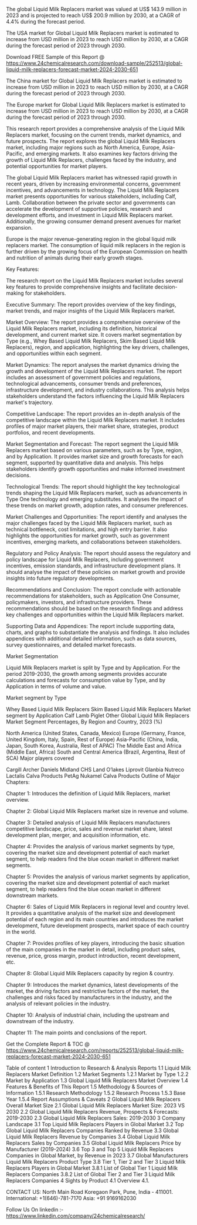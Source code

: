 The global Liquid Milk Replacers market was valued at US$ 143.9 million in 2023 and is projected to reach US$ 200.9 million by 2030, at a CAGR of 4.4% during the forecast period.

The USA market for Global Liquid Milk Replacers market is estimated to increase from USD million in 2023 to reach USD million by 2030, at a CAGR during the forecast period of 2023 through 2030.

Download FREE Sample of this Report @ https://www.24chemicalresearch.com/download-sample/252513/global-liquid-milk-replacers-forecast-market-2024-2030-651

The China market for Global Liquid Milk Replacers market is estimated to increase from USD million in 2023 to reach USD million by 2030, at a CAGR during the forecast period of 2023 through 2030.

The Europe market for Global Liquid Milk Replacers market is estimated to increase from USD million in 2023 to reach USD million by 2030, at a CAGR during the forecast period of 2023 through 2030.

This research report provides a comprehensive analysis of the Liquid Milk Replacers market, focusing on the current trends, market dynamics, and future prospects. The report explores the global Liquid Milk Replacers market, including major regions such as North America, Europe, Asia-Pacific, and emerging markets. It also examines key factors driving the growth of Liquid Milk Replacers, challenges faced by the industry, and potential opportunities for market players.

The global Liquid Milk Replacers market has witnessed rapid growth in recent years, driven by increasing environmental concerns, government incentives, and advancements in technology. The Liquid Milk Replacers market presents opportunities for various stakeholders, including Calf, Lamb. Collaboration between the private sector and governments can accelerate the development of supportive policies, research and development efforts, and investment in Liquid Milk Replacers market. Additionally, the growing consumer demand present avenues for market expansion.

Europe is the major revenue-generating region in the global liquid milk replacers market. The consumption of liquid milk replacers in the region is further driven by the growing focus of the European Commission on health and nutrition of animals during their early growth stages.

Key Features:

The research report on the Liquid Milk Replacers market includes several key features to provide comprehensive insights and facilitate decision-making for stakeholders.

Executive Summary: The report provides overview of the key findings, market trends, and major insights of the Liquid Milk Replacers market.

Market Overview: The report provides a comprehensive overview of the Liquid Milk Replacers market, including its definition, historical development, and current market size. It covers market segmentation by Type (e.g., Whey Based Liquid Milk Replacers, Skim Based Liquid Milk Replacers), region, and application, highlighting the key drivers, challenges, and opportunities within each segment.

Market Dynamics: The report analyses the market dynamics driving the growth and development of the Liquid Milk Replacers market. The report includes an assessment of government policies and regulations, technological advancements, consumer trends and preferences, infrastructure development, and industry collaborations. This analysis helps stakeholders understand the factors influencing the Liquid Milk Replacers market's trajectory.

Competitive Landscape: The report provides an in-depth analysis of the competitive landscape within the Liquid Milk Replacers market. It includes profiles of major market players, their market share, strategies, product portfolios, and recent developments.

Market Segmentation and Forecast: The report segment the Liquid Milk Replacers market based on various parameters, such as by Type, region, and by Application. It provides market size and growth forecasts for each segment, supported by quantitative data and analysis. This helps stakeholders identify growth opportunities and make informed investment decisions.

Technological Trends: The report should highlight the key technological trends shaping the Liquid Milk Replacers market, such as advancements in Type One technology and emerging substitutes. It analyses the impact of these trends on market growth, adoption rates, and consumer preferences.

Market Challenges and Opportunities: The report identify and analyses the major challenges faced by the Liquid Milk Replacers market, such as technical bottleneck, cost limitations, and high entry barrier. It also highlights the opportunities for market growth, such as government incentives, emerging markets, and collaborations between stakeholders.

Regulatory and Policy Analysis: The report should assess the regulatory and policy landscape for Liquid Milk Replacers, including government incentives, emission standards, and infrastructure development plans. It should analyse the impact of these policies on market growth and provide insights into future regulatory developments.

Recommendations and Conclusion: The report conclude with actionable recommendations for stakeholders, such as Application One Consumer, policymakers, investors, and infrastructure providers. These recommendations should be based on the research findings and address key challenges and opportunities within the Liquid Milk Replacers market.

Supporting Data and Appendices: The report include supporting data, charts, and graphs to substantiate the analysis and findings. It also includes appendices with additional detailed information, such as data sources, survey questionnaires, and detailed market forecasts.

Market Segmentation

Liquid Milk Replacers market is split by Type and by Application. For the period 2019-2030, the growth among segments provides accurate calculations and forecasts for consumption value by Type, and by Application in terms of volume and value.

Market segment by Type

Whey Based Liquid Milk Replacers
Skim Based Liquid Milk Replacers
Market segment by Application
Calf
Lamb
Piglet
Other
Global Liquid Milk Replacers Market Segment Percentages, By Region and Country, 2023 (%)

North America (United States, Canada, Mexico)
Europe (Germany, France, United Kingdom, Italy, Spain, Rest of Europe)
Asia-Pacific (China, India, Japan, South Korea, Australia, Rest of APAC)
The Middle East and Africa (Middle East, Africa)
South and Central America (Brazil, Argentina, Rest of SCA)
Major players covered

Cargill
Archer Daniels Midland
CHS
Land O’lakes
Liprovit
Glanbia
Nutreco
Lactalis
Calva Products
PetAg
Nukamel
Calva Products
Outline of Major Chapters:

Chapter 1: Introduces the definition of Liquid Milk Replacers, market overview.

Chapter 2: Global Liquid Milk Replacers market size in revenue and volume.

Chapter 3: Detailed analysis of Liquid Milk Replacers manufacturers competitive landscape, price, sales and revenue market share, latest development plan, merger, and acquisition information, etc.

Chapter 4: Provides the analysis of various market segments by type, covering the market size and development potential of each market segment, to help readers find the blue ocean market in different market segments.

Chapter 5: Provides the analysis of various market segments by application, covering the market size and development potential of each market segment, to help readers find the blue ocean market in different downstream markets.

Chapter 6: Sales of Liquid Milk Replacers in regional level and country level. It provides a quantitative analysis of the market size and development potential of each region and its main countries and introduces the market development, future development prospects, market space of each country in the world.

Chapter 7: Provides profiles of key players, introducing the basic situation of the main companies in the market in detail, including product sales, revenue, price, gross margin, product introduction, recent development, etc.

Chapter 8: Global Liquid Milk Replacers capacity by region & country.

Chapter 9: Introduces the market dynamics, latest developments of the market, the driving factors and restrictive factors of the market, the challenges and risks faced by manufacturers in the industry, and the analysis of relevant policies in the industry.

Chapter 10: Analysis of industrial chain, including the upstream and downstream of the industry.

Chapter 11: The main points and conclusions of the report.

Get the Complete Report & TOC @ https://www.24chemicalresearch.com/reports/252513/global-liquid-milk-replacers-forecast-market-2024-2030-651

Table of content
1 Introduction to Research & Analysis Reports
1.1 Liquid Milk Replacers Market Definition
1.2 Market Segments
1.2.1 Market by Type
1.2.2 Market by Application
1.3 Global Liquid Milk Replacers Market Overview
1.4 Features & Benefits of This Report
1.5 Methodology & Sources of Information
1.5.1 Research Methodology
1.5.2 Research Process
1.5.3 Base Year
1.5.4 Report Assumptions & Caveats
2 Global Liquid Milk Replacers Overall Market Size
2.1 Global Liquid Milk Replacers Market Size: 2023 VS 2030
2.2 Global Liquid Milk Replacers Revenue, Prospects & Forecasts: 2019-2030
2.3 Global Liquid Milk Replacers Sales: 2019-2030
3 Company Landscape
3.1 Top Liquid Milk Replacers Players in Global Market
3.2 Top Global Liquid Milk Replacers Companies Ranked by Revenue
3.3 Global Liquid Milk Replacers Revenue by Companies
3.4 Global Liquid Milk Replacers Sales by Companies
3.5 Global Liquid Milk Replacers Price by Manufacturer (2019-2024)
3.6 Top 3 and Top 5 Liquid Milk Replacers Companies in Global Market, by Revenue in 2023
3.7 Global Manufacturers Liquid Milk Replacers Product Type
3.8 Tier 1, Tier 2 and Tier 3 Liquid Milk Replacers Players in Global Market
3.8.1 List of Global Tier 1 Liquid Milk Replacers Companies
3.8.2 List of Global Tier 2 and Tier 3 Liquid Milk Replacers Companies
4 Sights by Product
4.1 Overview
4.1.

CONTACT US:
North Main Road Koregaon Park, Pune, India - 411001.
International: +1(646)-781-7170
Asia: +91 9169162030

Follow Us On linkedin :- https://www.linkedin.com/company/24chemicalresearch/
